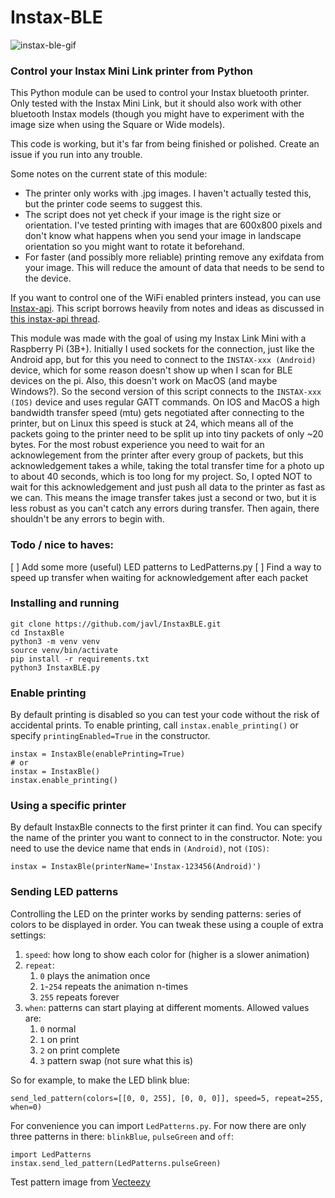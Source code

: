 # Instax-BLE

![instax-ble-gif](https://user-images.githubusercontent.com/734644/208236529-550df42b-6d06-46ef-a38b-e683698d9ef6.gif)

### Control your Instax Mini Link printer from Python

This Python module can be used to control your Instax bluetooth printer. Only tested with the Instax Mini Link, but it should also work with other bluetooth Instax models (though you might have to experiment with the image size when using the Square or Wide models).

This code is working, but it's far from being finished or polished. Create an issue if you run into any trouble.

Some notes on the current state of this module:

* The printer only works with .jpg images. I haven't actually tested this, but the printer code seems to suggest this.
* The script does not yet check if your image is the right size or orientation. I've tested printing with images that are 600x800 pixels and don't know what happens when you send your image in landscape orientation so you might want to rotate it beforehand.
* For faster (and possibly more reliable) printing remove any exifdata from your image. This will reduce the amount of data that needs to be send to the device.

If you want to control one of the WiFi enabled printers instead, you can use [Instax-api](https://github.com/jpwsutton/instax_api). This script borrows heavily from notes and ideas as discussed in [this instax-api thread](https://github.com/jpwsutton/instax_api/issues/21#issuecomment-1352639100).


This module was made with the goal of using my Instax Link Mini with a Raspberry Pi (3B+). Initially I used sockets for the connection, just like the Android app, but for this you need to connect to the `INSTAX-xxx (Android)` device, which for some reason doesn't show up when I scan for BLE devices on the pi. Also, this doesn't work on MacOS (and maybe Windows?). So the second version of this script connects to the `INSTAX-xxx (IOS)` device and uses regular GATT commands. On IOS and MacOS a high bandwidth transfer speed (mtu) gets negotiated after connecting to the printer, but on Linux this speed is stuck at 24, which means all of the packets going to the printer need to be split up into tiny packets of only ~20 bytes. For the most robust experience you need to wait for an acknowlegement from the printer after every group of packets, but this acknowledgement takes a while, taking the total transfer time for a photo up to about 40 seconds, which is too long for my project.
So, I opted NOT to wait for this acknowledgement and just push all data to the printer as fast as we can. This means the image transfer takes just a second or two, but it is less robust as you can't catch any errors during transfer. Then again, there shouldn't be any errors to begin with.


### Todo / nice to haves:
[ ] Add some more (useful) LED patterns to LedPatterns.py
[ ] Find a way to speed up transfer when waiting for acknowledgement after each packet

### Installing and running

    git clone https://github.com/javl/InstaxBLE.git
    cd InstaxBle
    python3 -m venv venv
    source venv/bin/activate
    pip install -r requirements.txt
    python3 InstaxBLE.py

### Enable printing
By default printing is disabled so you can test your code without the risk of accidental prints.
To enable printing, call `instax.enable_printing()` or specify `printingEnabled=True` in the constructor.

    instax = InstaxBle(enablePrinting=True)
    # or
    instax = InstaxBle()
    instax.enable_printing()

### Using a specific printer
By default InstaxBle connects to the first printer it can find. You can specify the name of the printer you want to connect to in the constructor. Note: you need to use the device name that ends in `(Android)`, not `(IOS)`:

`instax = InstaxBle(printerName='Instax-123456(Android)')`

### Sending LED patterns
Controlling the LED on the printer works by sending patterns: series of colors to be displayed in order. You can tweak these using a couple of extra settings:
1. `speed`: how long to show each color for (higher is a slower animation)
2. `repeat`:
    1. `0` plays the animation once
    2. `1`-`254` repeats the animation n-times
    3. `255` repeats forever
3. `when`: patterns can start playing at different moments. Allowed values are:
   1. `0` normal
   2. `1` on print
   3. `2` on print complete
   4. `3` pattern swap (not sure what this is)

So for example, to make the LED blink blue:

    send_led_pattern(colors=[[0, 0, 255], [0, 0, 0]], speed=5, repeat=255, when=0)

For convenience you can import `LedPatterns.py`. For now there are only three patterns in there: `blinkBlue`, `pulseGreen` and `off`:

    import LedPatterns
    instax.send_led_pattern(LedPatterns.pulseGreen)


Test pattern image from [Vecteezy](https://www.vecteezy.com/free-vector/test-pattern)
